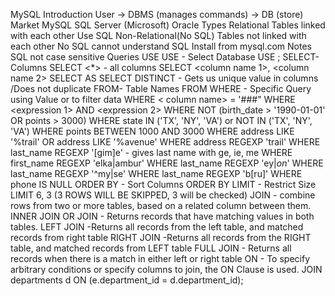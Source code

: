 MySQL
Introduction
User -> DBMS (manages commands) -> DB (store)
Market
MySQL
SQL Server (Microsoft)
Oracle
Types
Relational
Tables linked with each other
Use SQL
Non-Relational(No SQL)
Tables not linked with each other
No SQL cannot understand SQL
Install from mysql.com
Notes
SQL not case sensitive
Queries
USE
USE - Select Database
USE <database name>;
SELECT- Columns
SELECT <*> -  all columns
SELECT <column name 1>, <column name 2>
SELECT <expression  or formula using existing column data> AS <name new column> 
SELECT DISTINCT <column name> - Gets us unique value in columns /Does not duplicate
FROM- Table Names
FROM <table name>
WHERE - Specific Query using Value or to filter data
WHERE < column name> = '###"
WHERE <expression 1> AND <expression 2>
WHERE NOT (birth_date > '1990-01-01' OR points > 3000)
WHERE state IN ('TX', 'NY', 'VA') or NOT IN ('TX', 'NY', 'VA') 
WHERE points BETWEEN 1000 AND 3000
WHERE address LIKE '%trail' OR address LIKE '%avenue'
WHERE address REGEXP 'trail' 
WHERE last_name REGEXP '[gim]e' - gives last name with ge, ie, me
WHERE first_name REGEXP 'elka|ambur'
WHERE last_name REGEXP 'ey$|on$'
WHERE last_name REGEXP '^my|se'
WHERE last_name REGEXP 'b[ru]' 
WHERE phone IS NULL
ORDER BY - Sort Columns
ORDER BY <Column Name>
LIMIT - Restrict Size
LIMIT 6, 3   (3 ROWS WILL BE SKIPPED, 3 will be checked)
JOIN -  combine rows from two or more tables, based on a related column between them. 
INNER JOIN OR JOIN - Returns records that have matching values in both tables. 
LEFT JOIN -Returns all records from the left table, and matched records from right table 
RIGHT JOIN -Returns all records from the RIGHT table, and matched records from LEFT table 
FULL JOIN - Returns all records when there is a match in either left or right table 
ON -  To specify arbitrary conditions or specify columns to join, the ON Clause is used. 
JOIN departments d ON (e.department_id = d.department_id);
